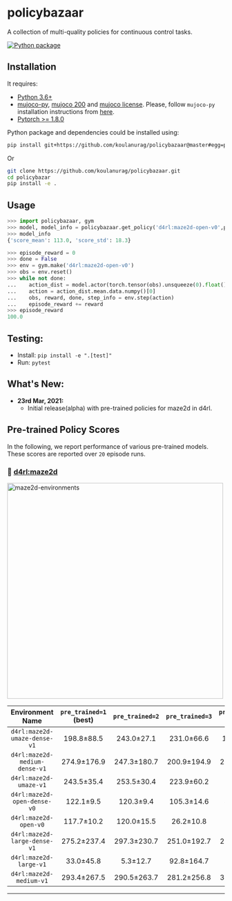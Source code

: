 # policybazaar
A collection of multi-quality  policies for continuous control tasks.

[![Python package](https://github.com/koulanurag/policybazaar/actions/workflows/python-package.yml/badge.svg?branch=main)](https://github.com/koulanurag/policybazaar/actions/workflows/python-package.yml)

## Installation
It requires:

- [Python 3.6+](https://www.python.org/downloads/)
- [mujoco-py](https://github.com/openai/mujoco-py), [mujoco 200](https://www.roboti.us/index.html) and [mujoco license](https://www.roboti.us/license.html). Please, follow `mujoco-py` installation instructions from [here](https://github.com/openai/mujoco-py).
- [Pytorch >= 1.8.0](https://pytorch.org/)

Python package and dependencies could be installed using:
```bash
pip install git+https://github.com/koulanurag/policybazaar@master#egg=policybazaar
```
Or
```bash
git clone https://github.com/koulanurag/policybazaar.git
cd policybazar
pip install -e .
```

## Usage

```python console
>>> import policybazaar, gym
>>> model, model_info = policybazaar.get_policy('d4rl:maze2d-open-v0',pre_trained=1)
>>> model_info
{'score_mean': 113.0, 'score_std': 18.3}

>>> episode_reward = 0
>>> done = False
>>> env = gym.make('d4rl:maze2d-open-v0')
>>> obs = env.reset()
>>> while not done:
...    action_dist = model.actor(torch.tensor(obs).unsqueeze(0).float())
...    action = action_dist.mean.data.numpy()[0]
...    obs, reward, done, step_info = env.step(action)
...    episode_reward += reward
>>> episode_reward
100.0

```

## Testing:

- Install: ```pip install -e ".[test]" ```
- Run: ```pytest```

## What's New:

- **23rd Mar, 2021:**
    - Initial release(alpha) with pre-trained policies for maze2d in d4rl.
    
## Pre-trained Policy Scores
In the following, we report performance of various pre-trained models. These scores are reported over `20` episode runs.

### :small_blue_diamond: [d4rl:maze2d](https://github.com/rail-berkeley/d4rl/wiki/Tasks#maze2d)
<img width="500" alt="maze2d-environments" src="https://github.com/rail-berkeley/offline_rl/raw/assets/assets/mazes_filmstrip.png">

| Environment Name |`pre_trained=1` (best) |`pre_trained=2`  |`pre_trained=3`  |`pre_trained=4` (worst) |
|:------: | :------: | :------: | :------: | :------: | 
|`d4rl:maze2d-umaze-dense-v1`|198.8±88.5 |243.0±27.1 |231.0±66.6 |154.2±13.8 |
|`d4rl:maze2d-medium-dense-v1`|274.9±176.9 |247.3±180.7 |200.9±194.9 |286.4±172.5 |
|`d4rl:maze2d-umaze-v1`|243.5±35.4 |253.5±30.4 |223.9±60.2 |39.5±94.7 |
|`d4rl:maze2d-open-dense-v0`|122.1±9.5 |120.3±9.4 |105.3±14.6 |44.3±12.7 |
|`d4rl:maze2d-open-v0`|117.7±10.2 |120.0±15.5 |26.2±10.8 |6.7±8.1 |
|`d4rl:maze2d-large-dense-v1`|275.2±237.4 |297.3±230.7 |251.0±192.7 |206.5±159.0 |
|`d4rl:maze2d-large-v1`|33.0±45.8 |5.3±12.7 |92.8±164.7 |12.3±9.1 |
|`d4rl:maze2d-medium-v1`|293.4±267.5 |290.5±263.7 |281.2±256.8 |339.2±227.8 |

***

